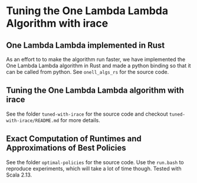 # Tuning the One Lambda Lambda Algorithm with irace

## One Lambda Lambda implemented in Rust

As an effort to to make the algorithm run faster, we have implemented the One Lambda Lambda algorithm in Rust and made a python binding so that it can be called from python. See `onell_algs_rs` for the source code.

## Tuning the One Lambda Lambda algorithm with irace

See the folder `tuned-with-irace` for the source code and checkout `tuned-with-irace/README.md` for more details.

## Exact Computation of Runtimes and Approximations of Best Policies

See the folder `optimal-policies` for the source code. Use the `run.bash` to reproduce experiments, which will take a lot of time though. Tested with Scala 2.13.
